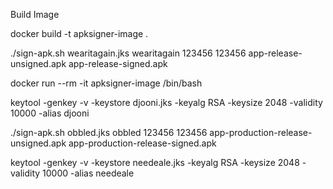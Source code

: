 Build Image 

docker build -t apksigner-image .


./sign-apk.sh wearitagain.jks wearitagain 123456 123456 app-release-unsigned.apk app-release-signed.apk


docker run --rm -it apksigner-image /bin/bash



keytool -genkey -v -keystore djooni.jks -keyalg RSA -keysize 2048 -validity 10000 -alias djooni


./sign-apk.sh obbled.jks obbled 123456 123456 app-production-release-unsigned.apk app-production-release-signed.apk


keytool -genkey -v -keystore needeale.jks -keyalg RSA -keysize 2048 -validity 10000 -alias needeale
